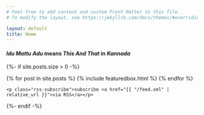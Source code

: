 ```yaml
---
# Feel free to add content and custom Front Matter to this file.
# To modify the layout, see https://jekyllrb.com/docs/themes/#overriding-theme-defaults

layout: default
title: Home
---
```


<div class="home text-center mt-3">
  <h4 class="page-heading fw-light"> <i>Idu Mattu Adu</i> means <i>This And That</i> in <i>Kannada</i></h4>

  {%- if site.posts.size > 0 -%}
    <div class="row g-5 mt-3">
    {% for post in site.posts %}
       {% include featuredbox.html %}
    {% endfor %}
    </div>

    <p class="rss-subscribe">subscribe <a href="{{ "/feed.xml" | relative_url }}">via RSS</a></p>
  {%- endif -%}

</div>
